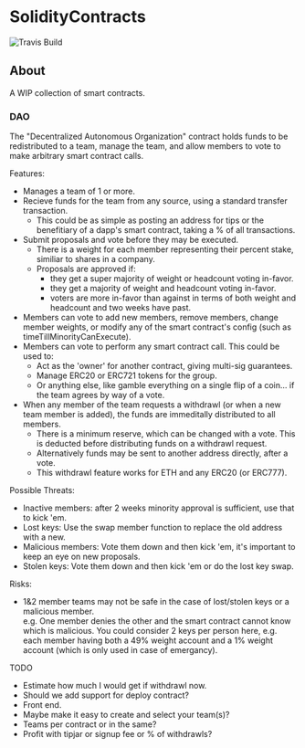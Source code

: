 # SolidityContracts

![Travis Build](https://travis-ci.org/hardlydifficult/SolidityContracts.svg?branch=master)

## About

A WIP collection of smart contracts.

### DAO

The "Decentralized Autonomous Organization" contract holds funds to be redistributed to a team, manage the team, and allow members to vote to make arbitrary smart contract calls.

Features:
- Manages a team of 1 or more.
- Recieve funds for the team from any source, using a standard transfer transaction.
  - This could be as simple as posting an address for tips or the benefitiary of a dapp's smart contract, taking a % of all transactions.
- Submit proposals and vote before they may be executed.
  - There is a weight for each member representing their percent stake, similiar to shares in a company.  
  - Proposals are approved if:
    - they get a super majority of weight or headcount voting in-favor.
    - they get a majority of weight and headcount voting in-favor.
    - voters are more in-favor than against in terms of both weight and headcount and two weeks have past.
- Members can vote to add new members, remove members, change member weights, or modify any of the smart contract's config (such as timeTillMinorityCanExecute).
- Members can vote to perform any smart contract call.  This could be used to:
  - Act as the 'owner' for another contract, giving multi-sig guarantees.
  - Manage ERC20 or ERC721 tokens for the group.
  - Or anything else, like gamble everything on a single flip of a coin... if the team agrees by way of a vote.
- When any member of the team requests a withdrawl (or when a new team member is added), the funds are immeditally distributed to all members.
  - There is a minimum reserve, which can be changed with a vote.  This is deducted before distributing funds on a withdrawl request.
  - Alternatively funds may be sent to another address directly, after a vote.
  - This withdrawl feature works for ETH and any ERC20 (or ERC777).

Possible Threats:
- Inactive members: after 2 weeks minority approval is sufficient, use that to kick 'em.
- Lost keys: Use the swap member function to replace the old address with a new.
- Malicious members: Vote them down and then kick 'em, it's important to keep an eye on new proposals.
- Stolen keys: Vote them down and then kick 'em or do the lost key swap.

Risks: 
- 1&2 member teams may not be safe in the case of lost/stolen keys or a malicious member.  
  e.g. One member denies the other and the smart contract cannot know which is malicious.
  You could consider 2 keys per person here, e.g. each member having both a 49% weight account and a 1% weight account (which is only used in case of emergancy).

TODO 
 - Estimate how much I would get if withdrawl now.
 - Should we add support for deploy contract?
 - Front end.
  - Maybe make it easy to create and select your team(s)?
  - Teams per contract or in the same?
  - Profit with tipjar or signup fee or % of withdrawls?